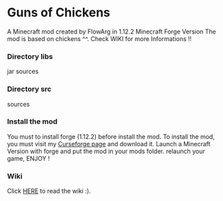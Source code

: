 # Guns of Chickens
A Minecraft mod created by FlowArg in 1.12.2 Minecraft Forge Version
The mod is based on chickens ^^. Check WIKI for more Informations !!

### Directory libs
jar sources
### Directory src
sources

### Install the mod
You must to install forge (1.12.2) before install the mod.
To install the mod, you must visit my [Curseforge page](https://www.curseforge.com/minecraft/mc-mods/guns-of-chickens) and download it.
Launch a Minecraft Version with forge and put the mod in your mods folder. relaunch your game, ENJOY !

### Wiki
Click [HERE](https://github.com/FlowArg/Guns-of-Chickens/wiki) to read the wiki :).
